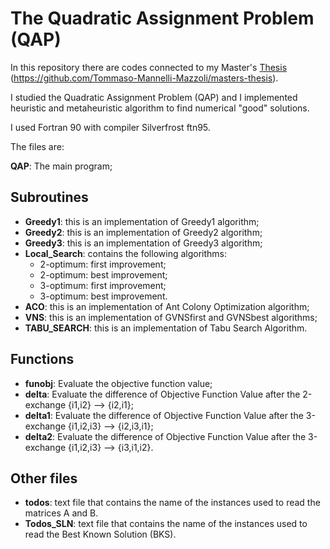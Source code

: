 # The Quadratic Assignment Problem (QAP)

In this repository there are codes connected to my Master's [Thesis](https://github.com/Tommaso-Mannelli-Mazzoli/masters-thesis) (https://github.com/Tommaso-Mannelli-Mazzoli/masters-thesis).

I studied the Quadratic Assignment Problem (QAP) and I implemented heuristic and metaheuristic algorithm to find numerical "good" solutions.

I used Fortran 90 with compiler  Silverfrost ftn95.


The files are:

 **QAP**: The main program;
## Subroutines

* **Greedy1**: this is an implementation of Greedy1 algorithm;
* **Greedy2**: this is an implementation of Greedy2 algorithm;
* **Greedy3**: this is an implementation of Greedy3 algorithm;
* **Local_Search**: contains the following algorithms:
  - 2-optimum: first improvement;
  - 2-optimum: best improvement;
  - 3-optimum: first improvement;
  - 3-optimum: best improvement.
* **ACO**: this is an implementation of Ant Colony Optimization algorithm;
* **VNS**: this is an implementation of GVNSfirst and GVNSbest algorithms;
* **TABU_SEARCH**: this is an implementation of Tabu Search Algorithm.

## Functions
* **funobj**: Evaluate the objective function value;
* **delta**: Evaluate the difference of Objective Function Value after the 2-exchange {i1,i2} --> {i2,i1};
* **delta1**: Evaluate the difference of Objective Function Value after the 3-exchange {i1,i2,i3} --> {i2,i3,i1};
* **delta2**: Evaluate the difference of Objective Function Value after the 3-exchange {i1,i2,i3} --> {i3,i1,i2}.
## Other files
* **todos**: text file that contains the name of the instances used to read the matrices A and B.
* **Todos_SLN**: text file that contains the name of the instances used to read the Best Known Solution (BKS).
